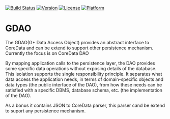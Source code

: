 [![Build Status](https://travis-ci.org/vadeara/GDAO.svg?branch=master)](https://travis-ci.org/vodaion/GDAO)
[![Version](https://img.shields.io/cocoapods/v/GDAO.svg?style=flat)](http://cocoapods.org/pods/GDAO)
[![License](https://img.shields.io/cocoapods/l/GDAO.svg?style=flat)](http://cocoapods.org/pods/GDAO)
[![Platform](https://img.shields.io/cocoapods/p/GDAO.svg?style=flat)](http://cocoapods.org/pods/GDAO)


# GDAO
The GDAO(G* Data Access Object) provides an abstract interface to CoreData and can be extend to support other persistence mechanism. Currently the focus is on CoreData DAO

By mapping application calls to the persistence layer, the DAO provides some specific data operations without exposing details of the database. 
This isolation supports the single responsibility principle. 
It separates what data access the application needs, in terms of domain-specific objects and data types (the public interface of the DAO), from how these needs can be satisfied with a specific DBMS, database schema, etc. (the implementation of the DAO). 

As a bonus it contains JSON to CoreData parser, this parser cand be extend to suport any persistence mechanism.
